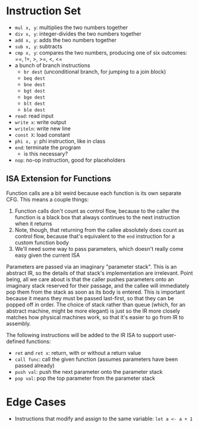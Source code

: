 # Instruction Set
* `mul x, y`: multiplies the two numbers together
* `div x, y`: integer-divides the two numbers together
* `add x, y`: adds the two numbers together
* `sub x, y`: subtracts
* `cmp x, y`: compares the two numbers, producing one of six outcomes: ==, !=, >, >=, <, <=
* a bunch of branch instructions
    * `br dest` (unconditional branch, for jumping to a join block)
    * `beq dest`
    * `bne dest`
    * `bgt dest`
    * `bge dest`
    * `blt dest`
    * `ble dest`
* `read`: read input
* `write x`: write output
* `writeln`: write new line
* `const X`: load constant
* `phi x, y`: phi instruction, like in class
* `end`: terminate the program
    * is this necessary?
* `nop`: no-op instruction, good for placeholders

## ISA Extension for Functions
Function calls are a bit weird because each function is its own separate CFG. This means a couple things:
1. Function calls don't count as control flow, because to the caller the function is a black box that always continues to the next instruction when it returns
2. Note, though, that returning from the callee absolutely does count as control flow, because that's equivalent to the `end` instruction for a custom function body
3. We'll need some way to pass parameters, which doesn't really come easy given the current ISA

Parameters are passed via an imaginary "parameter stack". This is an abstract IR, so the details of that stack's implementation are irrelevant. Point being, all we care about is that the caller pushes parameters onto an imaginary stack reserved for their passage, and the callee will immediately pop them from the stack as soon as its body is entered. This is important because it means they must be passed last-first, so that they can be popped off in order. The choice of stack rather than queue (which, for an abstract machine, might be more elegant) is just so the IR more closely matches how physical machines work, so that it's easier to go from IR to assembly.

The following instructions will be added to the IR ISA to support user-defined functions:
* `ret` and `ret x`: return, with or without a return value
* `call func`: call the given function (assumes parameters have been passed already)
* `push val`: push the next parameter onto the parameter stack
* `pop val`: pop the top parameter from the parameter stack

# Edge Cases
* Instructions that modify and assign to the same variable: `let a <- a + 1`
